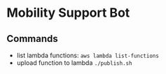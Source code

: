 # Mobility Support Bot
## Commands
- list lambda functions: `aws lambda list-functions`
- upload function to lambda `./publish.sh`